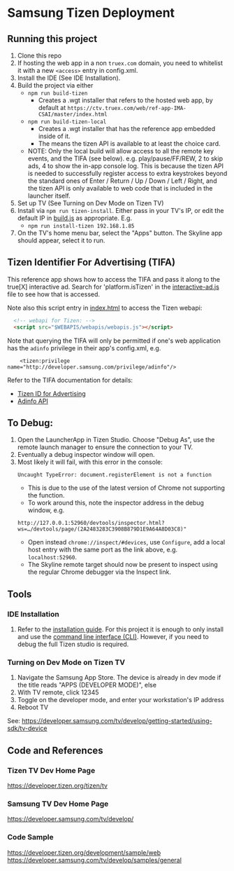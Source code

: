 # Samsung Tizen Deployment

## Running this project
1. Clone this repo
1. If hosting the web app in a non `truex.com` domain, you need to whitelist it with a new `<access>` entry in config.xml.
1. Install the IDE (See IDE Installation).
1. Build the project via either
   * `npm run build-tizen`
      * Creates a .wgt installer that refers to the hosted web app, by default 
        at `https://ctv.truex.com/web/ref-app-IMA-CSAI/master/index.html`
   * `npm run build-tizen-local`
      * Creates a .wgt installer that has the reference app embedded inside of it.
      * The means the tizen API is available to at least the choice card.
   * NOTE: Only the local build will allow access to all the remote key events, and the TIFA (see below).
     e.g. play/pause/FF/REW, 2 to skip ads, 4 to show the in-app console log.
     This is because the tizen API is needed to successfully register access to extra keystrokes beyond the
     standard ones of Enter / Return / Up / Down / Left / Right, and the tizen API is only available to web
     code that is included in the launcher itself.
1. Set up TV (See Turning on Dev Mode on Tizen TV)
1. Install via `npm run tizen-install`. Either pass in your TV's IP, or edit the default IP in [build.js](./builder.js) as appropriate. E.g.
   * `npm run install-tizen 192.168.1.85` 
1. On the TV's home menu bar, select the "Apps" button. The Skyline app should appear, select it to run.

## Tizen Identifier For Advertising (TIFA)
This reference app shows how to access the TIFA and pass it along to the true[X] interactive ad.
Search for 'platform.isTizen' in the [interactive-ad.js](../../src/components/interactive-ad.js) file to see how that is accessed.

Note also this script entry in [index.html](../../src/index.html) to access the Tizen webapi:
```html
  <!-- webapi for Tizen: -->
  <script src="$WEBAPIS/webapis/webapis.js"></script>
```

Note that querying the TIFA will only be permitted if one's web application has the `adinfo` privilege in their app's config.xml, e.g.
```
    <tizen:privilege name="http://developer.samsung.com/privilege/adinfo"/>
```

Refer to the TIFA documentation for details:
* [Tizen ID for Advertising](https://developer.samsung.com/smarttv/develop/guides/unique-identifiers-for-smarttv/tizen-id-for-advertising.html)
* [Adinfo API](https://developer.samsung.com/smarttv/develop/api-references/samsung-product-api-references/adinfo-api.html)
   
## To Debug:
1. Open the LauncherApp in Tizen Studio. Choose "Debug As", use the remote launch manager to ensure the connection to your TV.
1. Eventually a debug inspector window will open.
1. Most likely it will fail, with this error in the console:
    ```
    Uncaught TypeError: document.registerElement is not a function
    ```
    * This is due to the use of the latest version of Chrome not supporting the function.
    * To work around this, note the inspector address in the debug window, e.g.
    ```
    http://127.0.0.1:52960/devtools/inspector.html?ws=…/devtools/page/(2A2483283C3908B879D1E9A64A8D03C8)"
    ```
    * Open instead `chrome://inspect/#devices`, use `Configure`, add a local host entry with the same port as the link above, e.g. `localhost:52960`.
    * The Skyline remote target should now be present to inspect using the regular Chrome debugger via the Inspect link.  

## Tools
### IDE Installation
1. Refer to the [installation guide](https://docs.tizen.org/application/tizen-studio/setup/install-sdk). For this project it is enough to only install and use the [command line interface (CLI)](https://docs.tizen.org/application/tizen-studio/setup/install-sdk/#using-the-cli-installer). However, if you need to debug the full Tizen studio is required.

### Turning on Dev Mode on Tizen TV
1. Navigate the Samsung App Store. The device is already in dev mode if the title reads "APPS (DEVELOPER MODE)", else
1. With TV remote, click 12345
1. Toggle on the developer mode, and enter your workstation's IP address
1. Reboot TV

See: https://developer.samsung.com/tv/develop/getting-started/using-sdk/tv-device

## Code and References
### Tizen TV Dev Home Page
https://developer.tizen.org/tizen/tv

### Samsung TV Dev Home Page
https://developer.samsung.com/tv/develop/

### Code Sample
https://developer.tizen.org/development/sample/web
https://developer.samsung.com/tv/develop/samples/general
